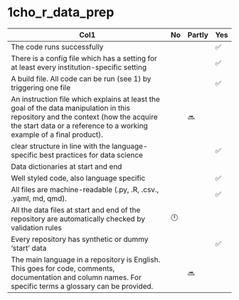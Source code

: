 # 1cho_r_data_prep

| Col1                                                                                                                                                                                                      | No  | Partly | Yes |
|---------------------------------------------------|-------|-------|-------|
| The code runs successfully                                                                                                                                                                                |     |        | ✅  |
| There is a config file which has a setting for at least every institution-specific setting                                                                                                                |     |        | ✅  |
| A build file. All code can be run (see 1) by triggering one file                                                                                                                                          |     |        | ✅  |
| An instruction file which explains at least the goal of the data manipulation in this repository and the context (how the acquire the start data or a reference to a working example of a final product). |     | 🔜     |     |
| clear structure in line with the language-specific best practices for data science                                                                                                                        |     |        | ✅  |
| Data dictionaries at start and end                                                                                                                                                                        |     |        |     |
| Well styled code, also language specific                                                                                                                                                                  |     |        | ✅  |
| All files are machine-readable (.py, .R, .csv., .yaml, md, qmd).                                                                                                                                          |     |        | ✅  |
| All the data files at start and end of the repository are automatically checked by validation rules                                                                                                       | 🕛  |        |     |
| Every repository has synthetic or dummy ‘start’ data                                                                                                                                                      |     |        | ✅  |
| The main language in a repository is English. This goes for code, comments, documentation and column names. For specific terms a glossary can be provided.                                                |     | 🔜     |     |
